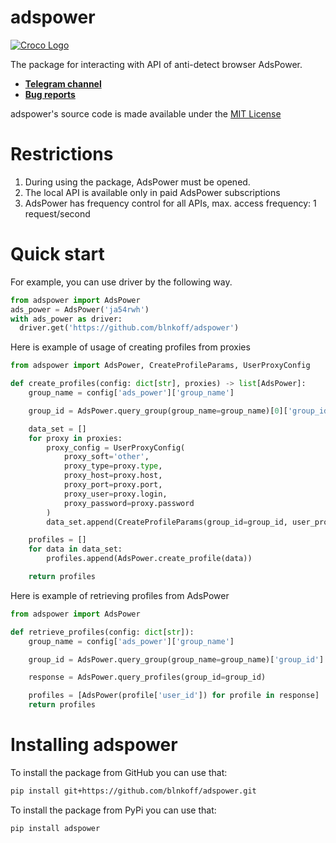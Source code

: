 # adspower

[![Croco Logo](https://i.ibb.co/G5Pjt6M/logo.png)](https://t.me/crocofactory)


The package for interacting with API of anti-detect browser AdsPower.

- **[Telegram channel](https://t.me/crocofactory)**
- **[Bug reports](https://github.com/blnkoff/ether-wallet/issues)**

adspower's source code is made available under the [MIT License](LICENSE)
             
# Restrictions
1. During using the package, AdsPower must be opened. 
2. The local API is available only in paid AdsPower subscriptions
3. AdsPower has frequency control for all APIs, max. access frequency: 1 request/second 

# Quick start

For example, you can use driver by the following way.

```python
from adspower import AdsPower
ads_power = AdsPower('ja54rwh')
with ads_power as driver:
  driver.get('https://github.com/blnkoff/adspower')
```

Here is example of usage of creating profiles from proxies

```python
from adspower import AdsPower, CreateProfileParams, UserProxyConfig

def create_profiles(config: dict[str], proxies) -> list[AdsPower]:
    group_name = config['ads_power']['group_name']

    group_id = AdsPower.query_group(group_name=group_name)[0]['group_id']

    data_set = []
    for proxy in proxies:
        proxy_config = UserProxyConfig(
            proxy_soft='other',
            proxy_type=proxy.type,
            proxy_host=proxy.host,
            proxy_port=proxy.port,
            proxy_user=proxy.login,
            proxy_password=proxy.password
        )
        data_set.append(CreateProfileParams(group_id=group_id, user_proxy_config=proxy_config))

    profiles = []
    for data in data_set:
        profiles.append(AdsPower.create_profile(data))

    return profiles
```

Here is example of retrieving profiles from AdsPower

```python
from adspower import AdsPower

def retrieve_profiles(config: dict[str]):
    group_name = config['ads_power']['group_name']

    group_id = AdsPower.query_group(group_name=group_name)['group_id']

    response = AdsPower.query_profiles(group_id=group_id)

    profiles = [AdsPower(profile['user_id']) for profile in response]
    return profiles
```

# Installing adspower
To install the package from GitHub you can use that:
```sh
pip install git+https://github.com/blnkoff/adspower.git
```

To install the package from PyPi you can use that:
```sh
pip install adspower
```

